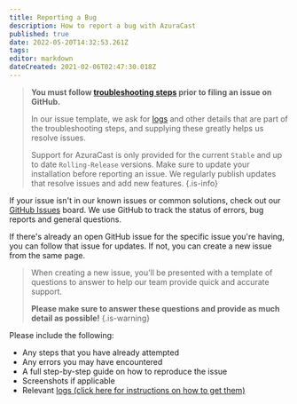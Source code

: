 ```yaml
---
title: Reporting a Bug
description: How to report a bug with AzuraCast
published: true
date: 2022-05-20T14:32:53.261Z
tags: 
editor: markdown
dateCreated: 2021-02-06T02:47:30.018Z
---
```


> **You must follow [troubleshooting steps](/en/user-guide/troubleshooting) prior to filing an issue on GitHub.**
>
> In our issue template, we ask for [logs](/en/user-guide/logs) and other details that are part of the troubleshooting steps, and supplying these greatly helps us resolve issues.
>
> Support for AzuraCast is only provided for the current `Stable` and up to date `Rolling-Release` versions. Make sure to update your installation before reporting an issue. We regularly publish updates that resolve issues and add new features.
{.is-info}


If your issue isn't in our known issues or common solutions, check out our [GitHub Issues](https://github.com/AzuraCast/AzuraCast/issues?q=is%3Aissue+is%3Aopen+sort%3Aupdated-desc) board. We use GitHub to track the status of errors, bug reports and general questions.

If there's already an open GitHub issue for the specific issue you're having, you can follow that issue for updates. If not, you can create a new issue from the same page.

> When creating a new issue, you'll be presented with a template of questions to answer to help our team provide quick and accurate support. 
>
> **Please make sure to answer these questions and provide as much detail as possible!**
{.is-warning}


Please include the following:

- Any steps that you have already attempted
- Any errors you may have encountered
- A full step-by-step guide on how to reproduce the issue
- Screenshots if applicable
- Relevant [logs (click here for instructions on how to get them)](/en/user-guide/logs)